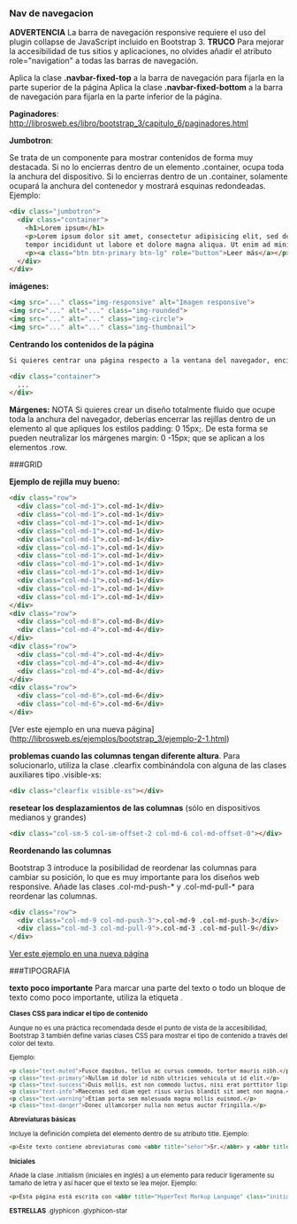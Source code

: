 ### Nav de navegacion

**ADVERTENCIA**
La barra de navegación responsive requiere el uso del plugin collapse de JavaScript incluido en Bootstrap 3.
**TRUCO**
Para mejorar la accesibilidad de tus sitios y aplicaciones, no olvides añadir el atributo role="navigation" a todas las barras de navegación.

Aplica la clase **.navbar-fixed-top** a la barra de navegación para fijarla en la parte superior de la página
Aplica la clase **.navbar-fixed-bottom** a la barra de navegación para fijarla en la parte inferior de la página.


**Paginadores**: http://librosweb.es/libro/bootstrap_3/capitulo_6/paginadores.html

**Jumbotron**:

Se trata de un componente para mostrar contenidos de forma muy destacada. Si no lo encierras dentro de un elemento .container, ocupa toda la anchura del dispositivo. Si lo encierras dentro de un .container, solamente ocupará la anchura del contenedor y mostrará esquinas redondeadas. Ejemplo:

```html
<div class="jumbotron">
  <div class="container">
    <h1>Lorem ipsum</h1>
    <p>Lorem ipsum dolor sit amet, consectetur adipisicing elit, sed do eiusmod
    tempor incididunt ut labore et dolore magna aliqua. Ut enim ad minim veniam, quis nostrud exercitation ullamco laboris nisi ut aliquip ex ea commodo consequat.</p>
    <p><a class="btn btn-primary btn-lg" role="button">Leer más</a></p>
  </div>
</div>
```

**imágenes:**

```html
<img src="..." class="img-responsive" alt="Imagen responsive">
<img src="..." alt="..." class="img-rounded">
<img src="..." alt="..." class="img-circle">
<img src="..." alt="..." class="img-thumbnail">
```

**Centrando los contenidos de la página**
```html
Si quieres centrar una página respecto a la ventana del navegador, encierra sus contenidos dentro de un elemento y aplícale la clase .container:

<div class="container">
  ...
</div>
```

**Márgenes:**
NOTA
Si quieres crear un diseño totalmente fluido que ocupe toda la anchura del navegador, deberías encerrar las rejillas dentro de un elemento al que apliques los estilos padding: 0 15px;. De esta forma se pueden neutralizar los márgenes margin: 0 -15px; que se aplican a los elementos .row.

###GRID

**Ejemplo de rejilla muy bueno:**
```html
<div class="row">
  <div class="col-md-1">.col-md-1</div>
  <div class="col-md-1">.col-md-1</div>
  <div class="col-md-1">.col-md-1</div>
  <div class="col-md-1">.col-md-1</div>
  <div class="col-md-1">.col-md-1</div>
  <div class="col-md-1">.col-md-1</div>
  <div class="col-md-1">.col-md-1</div>
  <div class="col-md-1">.col-md-1</div>
  <div class="col-md-1">.col-md-1</div>
  <div class="col-md-1">.col-md-1</div>
  <div class="col-md-1">.col-md-1</div>
  <div class="col-md-1">.col-md-1</div>
</div>
<div class="row">
  <div class="col-md-8">.col-md-8</div>
  <div class="col-md-4">.col-md-4</div>
</div>
<div class="row">
  <div class="col-md-4">.col-md-4</div>
  <div class="col-md-4">.col-md-4</div>
  <div class="col-md-4">.col-md-4</div>
</div>
<div class="row">
  <div class="col-md-6">.col-md-6</div>
  <div class="col-md-6">.col-md-6</div>
</div>
```
[Ver este ejemplo en una nueva página] (http://librosweb.es/ejemplos/bootstrap_3/ejemplo-2-1.html)

**problemas cuando las columnas tengan diferente altura**. Para solucionarlo, utiliza la clase .clearfix combinándola con alguna de las clases auxiliares tipo .visible-xs:  
```html
<div class="clearfix visible-xs"></div>
```

**resetear los desplazamientos de las columnas** (sólo en dispositivos medianos y grandes)
```html
<div class="col-sm-5 col-sm-offset-2 col-md-6 col-md-offset-0"></div>
```

**Reordenando las columnas**

Bootstrap 3 introduce la posibilidad de reordenar las columnas para cambiar su posición, lo que es muy importante para los diseños web responsive. Añade las clases .col-md-push-* y .col-md-pull-* para reordenar las columnas.
```html
<div class="row">
  <div class="col-md-9 col-md-push-3">.col-md-9 .col-md-push-3</div>
  <div class="col-md-3 col-md-pull-9">.col-md-3 .col-md-pull-9</div>
</div>
```
[Ver este ejemplo en una nueva página](http://librosweb.es/ejemplos/bootstrap_3/ejemplo-2-6.html)

###TIPOGRAFIA

**texto poco importante**
Para marcar una parte del texto o todo un bloque de texto como poco importante, utiliza la etiqueta <small>. 

**Clases CSS para indicar el tipo de contenido**

Aunque no es una práctica recomendada desde el punto de vista de la accesibilidad, Bootstrap 3 también define varias clases CSS para mostrar el tipo de contenido a través del color del texto.

Ejemplo:
```html
<p class="text-muted">Fusce dapibus, tellus ac cursus commodo, tortor mauris nibh.</p>
<p class="text-primary">Nullam id dolor id nibh ultricies vehicula ut id elit.</p>
<p class="text-success">Duis mollis, est non commodo luctus, nisi erat porttitor ligula.</p>
<p class="text-info">Maecenas sed diam eget risus varius blandit sit amet non magna.</p>
<p class="text-warning">Etiam porta sem malesuada magna mollis euismod.</p>
<p class="text-danger">Donec ullamcorper nulla non metus auctor fringilla.</p>
```

**Abreviaturas básicas**

Incluye la definición completa del elemento <abbr> dentro de su atributo title. Ejemplo:
```html
<p>Este texto contiene abreviaturas como <abbr title="señor">Sr.</abbr> y <abbr title="señora">Sra.</abbr></p>
```

**Iniciales**

Añade la clase .initialism (iniciales en inglés) a un elemento <abbr> para reducir ligeramente su tamaño de letra y así hacer que el texto se lea mejor. Ejemplo:
```html
<p>Esta página está escrita con <abbr title="HyperText Markup Language" class="initialism">HTML</abbr></p>
```

**ESTRELLAS**
.glyphicon .glyphicon-star